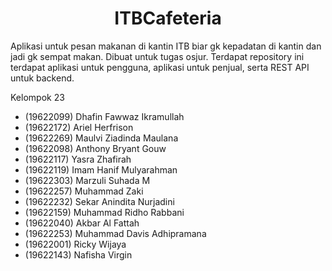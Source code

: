 <h1 align="center">ITBCafeteria</h1>

Aplikasi untuk pesan makanan di kantin ITB biar gk kepadatan di kantin dan jadi gk sempat makan. Dibuat untuk tugas osjur. Terdapat repository ini terdapat aplikasi untuk pengguna, aplikasi untuk penjual, serta REST API untuk backend.

Kelompok 23
- (19622099) Dhafin Fawwaz Ikramullah
- (19622172) Ariel Herfrison
- (19622269) Maulvi Ziadinda Maulana
- (19622098) Anthony Bryant Gouw
- (19622117) Yasra Zhafirah
- (19622119) Imam Hanif Mulyarahman
- (19622303) Marzuli Suhada M
- (19622257) Muhammad Zaki
- (19622232) Sekar Anindita Nurjadini
- (19622159) Muhammad Ridho Rabbani
- (19622040) Akbar Al Fattah
- (19622253) Muhammad Davis Adhipramana
- (19622001) Ricky Wijaya
- (19622143) Nafisha Virgin
